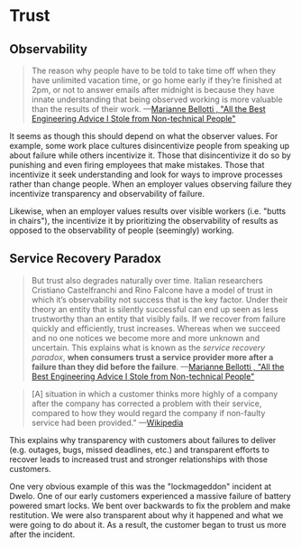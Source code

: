 # Trust

## Observability

> The reason why people have to be told to take time off when they have unlimited vacation time, or go home early if they’re finished at 2pm, or not to answer emails after midnight is because they have innate understanding that being observed working is more valuable than the results of their work. —[Marianne Bellotti
, "All the Best Engineering Advice I Stole from Non-technical People"](https://medium.com/@bellmar/all-the-best-engineering-advice-i-stole-from-non-technical-people-eb7f90ca2f5f)

It seems as though this should depend on what the observer values. For example, some work place cultures disincentivize people from speaking up about failure while others incentivize it. Those that disincentivize it do so by punishing and even firing employees that make mistakes. Those that incentivize it seek understanding and look for ways to improve processes rather than change people. When an employer values observing failure they incentivize transparency and observability of failure.

Likewise, when an employer values results over visible workers (i.e. "butts in chairs"), the incentivize it by prioritizing the observability of results as opposed to the observability of people (seemingly) working.

## Service Recovery Paradox

> But trust also degrades naturally over time. Italian researchers Cristiano Castelfranchi and Rino Falcone have a model of trust in which it’s observability not success that is the key factor. Under their theory an entity that is silently successful can end up seen as less trustworthy than an entity that visibly fails. If we recover from failure quickly and efficiently, trust increases. Whereas when we succeed and no one notices we become more and more unknown and uncertain. This explains what is known as the _service recovery paradox_, **when consumers trust a service provider more after a failure than they did before the failure**. —[Marianne Bellotti
, "All the Best Engineering Advice I Stole from Non-technical People"](https://medium.com/@bellmar/all-the-best-engineering-advice-i-stole-from-non-technical-people-eb7f90ca2f5f)

> [A] situation in which a customer thinks more highly of a company after the company has corrected a problem with their service, compared to how they would regard the company if non-faulty service had been provided." —[Wikipedia](https://en.wikipedia.org/wiki/Service_recovery_paradox)

This explains why transparency with customers about failures to deliver (e.g. outages, bugs, missed deadlines, etc.) and transparent efforts to recover leads to increased trust and stronger relationships with those customers.

One very obvious example of this was the "lockmageddon" incident at Dwelo. One of our early customers experienced a massive failure of battery powered smart locks. We bent over backwards to fix the problem and make restitution. We were also transparent about why it happened and what we were going to do about it. As a result, the customer began to trust us more after the incident.
